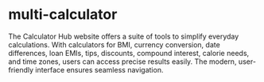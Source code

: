 # multi-calculator
The Calculator Hub website offers a suite of tools to simplify everyday calculations. With calculators for BMI, currency conversion, date differences, loan EMIs, tips, discounts, compound interest, calorie needs, and time zones, users can access precise results easily. The modern, user-friendly interface ensures seamless navigation.
